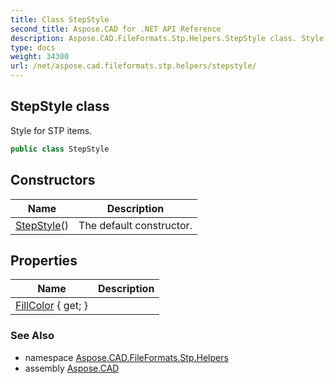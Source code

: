 ```yaml
---
title: Class StepStyle
second_title: Aspose.CAD for .NET API Reference
description: Aspose.CAD.FileFormats.Stp.Helpers.StepStyle class. Style for STP items
type: docs
weight: 34300
url: /net/aspose.cad.fileformats.stp.helpers/stepstyle/
---
```

## StepStyle class

Style for STP items.

```csharp
public class StepStyle
```

## Constructors

| Name | Description |
| --- | --- |
| [StepStyle](stepstyle/)() | The default constructor. |

## Properties

| Name | Description |
| --- | --- |
| [FillColor](../../aspose.cad.fileformats.stp.helpers/stepstyle/fillcolor/) { get; } |  |

### See Also

* namespace [Aspose.CAD.FileFormats.Stp.Helpers](../../aspose.cad.fileformats.stp.helpers/)
* assembly [Aspose.CAD](../../)


